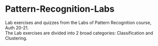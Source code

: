 # Pattern-Recognition-Labs
Lab exercises and quizzes from the Labs of Pattern Recognition course, Auth 20-21.<br />
The Lab exercises are divided into 2 broad categories: Classification and Clustering.
